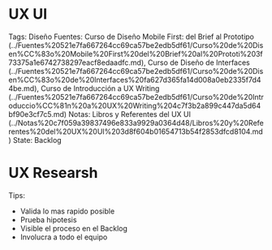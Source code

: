 # UX UI

Tags: Diseño
Fuentes: Curso de Diseño Mobile First: del Brief al Prototipo (../Fuentes%20521e7fa667264cc69ca57be2edb5df61/Curso%20de%20Disen%CC%83o%20Mobile%20First%20del%20Brief%20al%20Prototi%203f73375a1e6742738297eacf8edaadfc.md), Curso de Diseño de Interfaces (../Fuentes%20521e7fa667264cc69ca57be2edb5df61/Curso%20de%20Disen%CC%83o%20de%20Interfaces%20fa627d365fa14d008a0eb2335f7d44be.md), Curso de Introducción a UX Writing (../Fuentes%20521e7fa667264cc69ca57be2edb5df61/Curso%20de%20Introduccio%CC%81n%20a%20UX%20Writing%204c7f3b2a899c447da5d64bf90e3cf7c5.md)
Notas: Libros y Referentes del UX UI (../Notas%20c7f059a39837496e833a9929a0364d48/Libros%20y%20Referentes%20del%20UX%20UI%203d8f604b01654713b54f2853dfcd8104.md)
State: Backlog

# UX Researsh

Tips:

- Valida lo mas rapido posible
- Prueba hipotesis
- Visible el proceso en el Backlog
- Involucra a todo el equipo
